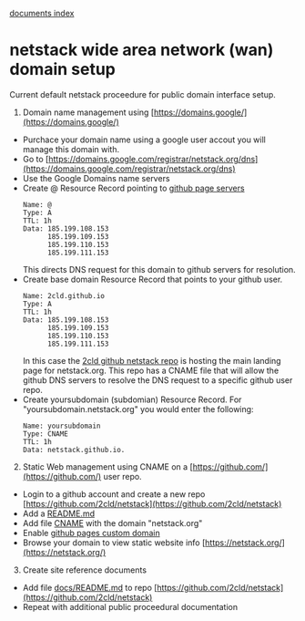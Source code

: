 [documents index](../../)
# netstack wide area network (wan) domain setup

Current default netstack proceedure for public domain interface setup.

1. Domain name management using [https://domains.google/](https://domains.google/)
  - Purchace your domain name using a google user accout you will manage this domain with.
  - Go to [https://domains.google.com/registrar/netstack.org/dns](https://domains.google.com/registrar/netstack.org/dns)
  - Use the Google Domains name servers
  - Create @ Resource Record pointing to [github page servers](https://docs.github.com/en/github/working-with-github-pages/managing-a-custom-domain-for-your-github-pages-site)
    ```
    Name: @ 
    Type: A 
    TTL: 1h 
    Data: 185.199.108.153
          185.199.109.153
          185.199.110.153
          185.199.111.153
    ```
    This directs DNS request for this domain to github servers for resolution.
  - Create base domain Resource Record that points to your github user.  
    ```
    Name: 2cld.github.io 
    Type: A 
    TTL: 1h 
    Data: 185.199.108.153
          185.199.109.153
          185.199.110.153
          185.199.111.153
    ```
    In this case the [2cld github netstack repo](https://github.com/2cld/netstack) is hosting the main landing page for netstack.org.  This repo has a CNAME file that will allow the github DNS servers to resolve the DNS request to a specific github user repo.
  - Create yoursubdomain (subdomian) Resource Record. For "yoursubdomain.netstack.org" you would enter the following:
    ```
    Name: yoursubdomain 
    Type: CNAME
    TTL: 1h 
    Data: netstack.github.io.
    ```
2. Static Web management using CNAME on a [https://github.com/](https://github.com/) user repo.
  - Login to a github account and create a new repo [https://github.com/2cld/netstack](https://github.com/2cld/netstack)
  - Add a [README.md](https://github.com/2cld/netstack/blob/master/README.md)
  - Add file [CNAME](https://github.com/2cld/netstack/blob/master/CNAME) with the domain "netstack.org"
  - Enable [github pages custom domain](https://docs.github.com/en/github/working-with-github-pages/managing-a-custom-domain-for-your-github-pages-site)
  - Browse your domain to view static website info [https://netstack.org/](https://netstack.org/)
3. Create site reference documents
  - Add file [docs/README.md](https://github.com/2cld/netstack/blob/master/docs/README.md) to repo [https://github.com/2cld/netstack](https://github.com/2cld/netstack)
  - Repeat with additional public proceedural documentation
